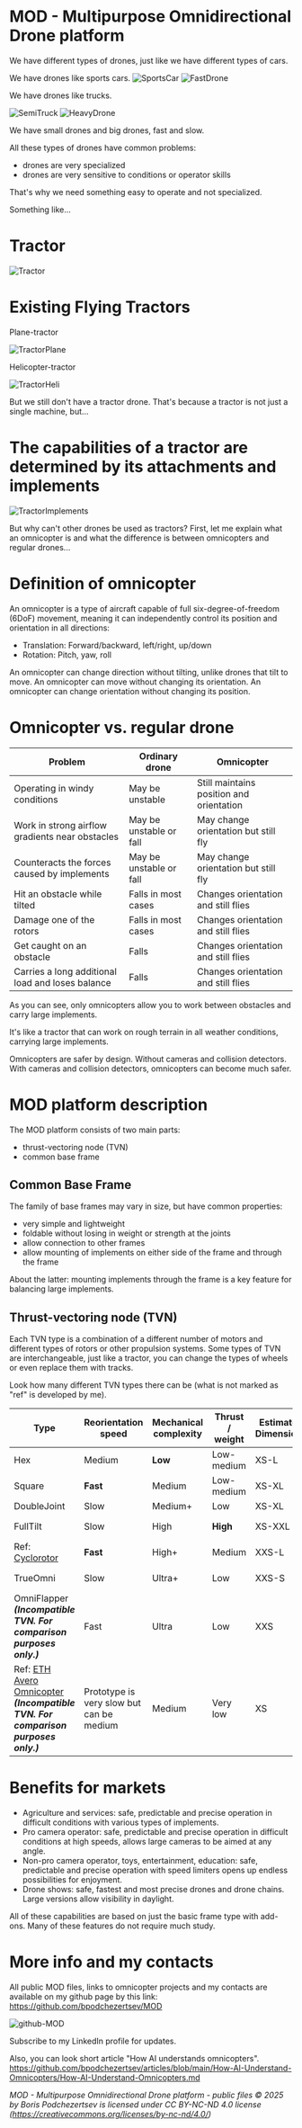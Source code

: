 MOD - Multipurpose Omnidirectional Drone platform
=================================================

We have different types of drones, just like we have different types of cars.

We have drones like sports cars.
![SportsCar]
![FastDrone]

We have drones like trucks.

![SemiTruck]
![HeavyDrone]

We have small drones and big drones, fast and slow.

All these types of drones have common problems:
- drones are very specialized
- drones are very sensitive to conditions or operator skills

That's why we need something easy to operate and not specialized.

Something like...



# Tractor

![Tractor]



# Existing Flying Tractors

Plane-tractor

![TractorPlane]

Helicopter-tractor

![TractorHeli]

But we still don't have a tractor drone. That's because a tractor is not just a single machine, but...

# The capabilities of a tractor are determined by its attachments and implements

![TractorImplements]

But why can't other drones be used as tractors?
First, let me explain what an omnicopter is and what the difference is between omnicopters and regular drones...


# Definition of omnicopter

An omnicopter is a type of aircraft capable of full six-degree-of-freedom (6DoF) movement,
meaning it can independently control its position and orientation in all directions:
+ Translation: Forward/backward, left/right, up/down
+ Rotation: Pitch, yaw, roll

An omnicopter can change direction without tilting, unlike drones that tilt to move.
An omnicopter can move without changing its orientation.
An omnicopter can change orientation without changing its position.


# Omnicopter vs. regular drone

| Problem                                          | Ordinary drone          | Omnicopter                               |
|--------------------------------------------------|-------------------------|------------------------------------------|
| Operating in windy conditions                    | May be unstable         | Still maintains position and orientation |
| Work in strong airflow gradients near obstacles  | May be unstable or fall | May change orientation but still fly     |
| Counteracts the forces caused by implements      | May be unstable or fall | May change orientation but still fly     |
| Hit an obstacle while tilted                     | Falls in most cases     | Changes orientation and still flies      |
| Damage one of the rotors                         | Falls in most cases     | Changes orientation and still flies      |
| Get caught on an obstacle                        | Falls                   | Changes orientation and still flies      |
| Carries a long additional load and loses balance | Falls                   | Changes orientation and still flies      |

As you can see, only omnicopters allow you to work between obstacles and carry large implements.

It's like a tractor that can work on rough terrain in all weather conditions, carrying large implements.

Omnicopters are safer by design. Without cameras and collision detectors.
With cameras and collision detectors, omnicopters can become much safer.


# MOD platform description

The MOD platform consists of two main parts:
- thrust-vectoring node (TVN)
- common base frame

## Common Base Frame

The family of base frames may vary in size, but have common properties:
- very simple and lightweight
- foldable without losing in weight or strength at the joints
- allow connection to other frames
- allow mounting of implements on either side of the frame and through the frame

About the latter: mounting implements through the frame is a key feature for balancing large implements.



## Thrust-vectoring node (TVN)

Each TVN type is a combination of a different number of motors and different types of rotors or other propulsion systems.  Some types of TVN are interchangeable, just like a tractor, you can change the types of wheels or even replace them with tracks.

Look how many different TVN types there can be (what is not marked as "ref" is developed by me).

| Type                                                                                                                                                                                          | Reorientation speed                      | Mechanical complexity | Thrust / weight | Estimated Dimensions | Usage proposal                |
|-----------------------------------------------------------------------------------------------------------------------------------------------------------------------------------------------|------------------------------------------|-----------------------|-----------------|----------------------|-------------------------------|
| Hex                                                                                                                                                                                           | Medium                                   | **Low**               | Low-medium      | XS-L                 | Multipurpose                  |
| Square                                                                                                                                                                                        | **Fast**                                 | Medium                | Low-medium      | XS-XL                | Multipurpose, auxillary       |
| DoubleJoint                                                                                                                                                                                   | Slow                                     | Medium+               | Low             | XS-XL                | Multipurpose                  |
| FullTilt                                                                                                                                                                                      | Slow                                     | High                  | **High**        | XS-XXL               | Multipurpose, toys, auxillary |
| Ref: [Cyclorotor](https://github.com/bpodchezertsev/awesome-tech-designs/blob/main/Propulsion.md#cyclorotor)                                                                                  | **Fast**                                 | High+                 | Medium          | XXS-L                | Multipurpose, auxillary       |
| TrueOmni                                                                                                                                                                                      | Slow                                     | Ultra+                | Low             | XXS-S                | Camera, toys, auxillary       |
| OmniFlapper **_(Incompatible TVN. For comparison purposes only.)_**                                                                                                                           | Fast                                     | Ultra                 | Low             | XXS                  | Camera, indoor, toys          |
| Ref: [ETH Avero Omnicopter](https://github.com/bpodchezertsev/awesome-tech-designs/blob/main/SUAV.Omnicopter.md#eth-avero-omnicopter) **_(Incompatible TVN. For comparison purposes only.)_** | Prototype is very slow but can be medium | Medium                | Very low        | XS                   | Multipurpose, indoor, toys    |



# Benefits for markets

- Agriculture and services: safe, predictable and precise operation in difficult conditions with various types of implements.
- Pro camera operator: safe, predictable and precise operation in difficult conditions at high speeds, allows large cameras to be aimed at any angle.
- Non-pro camera operator, toys, entertainment, education: safe, predictable and precise operation with speed limiters opens up endless possibilities for enjoyment.
- Drone shows: safe, fastest and most precise drones and drone chains. Large versions allow visibility in daylight.

All of these capabilities are based on just the basic frame type with add-ons.
Many of these features do not require much study.



# More info and my contacts 

All public MOD files, links to omnicopter projects and my contacts are available on my github page by this link:
https://github.com/bpodchezertsev/MOD

![github-MOD]

Subscribe to my LinkedIn profile for updates.

Also, you can look short article "How AI understands omnicopters".
https://github.com/bpodchezertsev/articles/blob/main/How-AI-Understand-Omnicopters/How-AI-Understand-Omnicopters.md

*MOD - Multipurpose Omnidirectional Drone platform - public files © 2025 by Boris Podchezertsev is licensed under CC BY-NC-ND 4.0 license
(https://creativecommons.org/licenses/by-nc-nd/4.0/)*

[github-MOD]:images/github-MOD.png

[SportsCar]:images/Hennessey%20Venom%20F5.jpg
[FastDrone]:images/Peregreen-2-Worlds-Fastest-Drone-by-Luke-and-Mike-Bell-1.jpg
[SemiTruck]:images/Sample-Truck.jpg
[HeavyDrone]:images/Boeing-CAV-demonstrator.jpg
[Tractor]:images/Sample_Tractor.jpg
[TractorPlane]:images/at-602-7-1024x682.jpg
[TractorHeli]:images/K-MAX_TITAN_FIRST_FLIGHT_4-21-2021v1.jpg
[TractorImplements]:/images/Agricultural-Equipment-Mini-Farm-4WD-Tractors.jpeg
